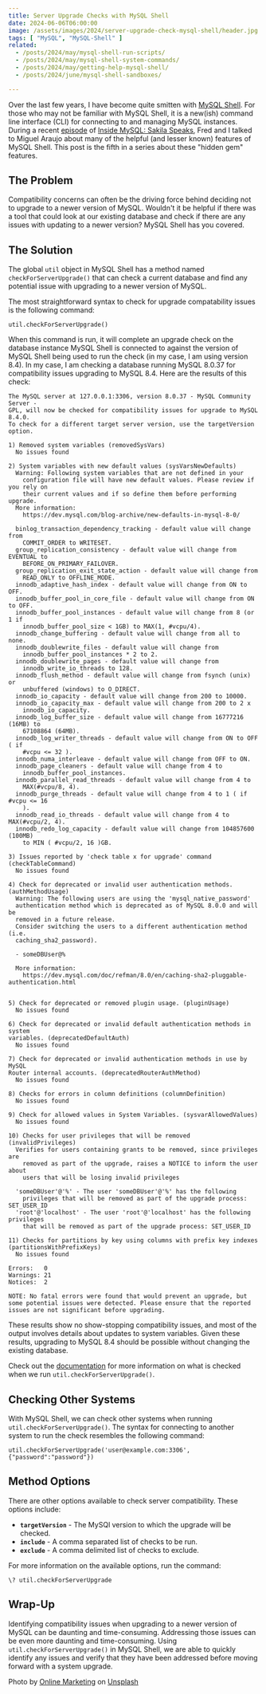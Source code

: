 ```yaml
---
title: Server Upgrade Checks with MySQL Shell
date: 2024-06-06T06:00:00
image: /assets/images/2024/server-upgrade-check-mysql-shell/header.jpg
tags: [ "MySQL", "MySQL-Shell" ]
related:
  - /posts/2024/may/mysql-shell-run-scripts/
  - /posts/2024/may/mysql-shell-system-commands/
  - /posts/2024/may/getting-help-mysql-shell/
  - /posts/2024/june/mysql-shell-sandboxes/

---
```


Over the last few years, I have become quite smitten with [MySQL Shell](https://dev.mysql.com/doc/mysql-shell/8.0/en/). For those who may not be familiar with MySQL Shell, it is a new(ish) command line interface (CLI) for connecting to and managing MySQL instances. During a recent [episode](https://insidemysql.libsyn.com/mysql-shell-does-all-the-things) of [Inside MySQL: Sakila Speaks](https://insidemysql.libsyn.com/), Fred and I talked to Miguel Araujo about many of the helpful (and lesser known) features of MySQL Shell. This post is the fifth in a series about these "hidden gem" features.

## The Problem

Compatibility concerns can often be the driving force behind deciding not to upgrade to a newer version of MySQL. Wouldn't it be helpful if there was a tool that could look at our existing database and check if there are any issues with updating to a newer version? MySQL Shell has you covered.

## The Solution

The global `util` object in MySQL Shell has a method named `checkForServerUpgrade()` that can check a current database and find any potential issue with upgrading to a newer version of MySQL.

The most straightforward syntax to check for upgrade compatability issues is the following command:

```shell
util.checkForServerUpgrade()
```

When this command is run, it will complete an upgrade check on the database instance MySQL Shell is connected to against the version of MySQL Shell being used to run the check (in my case, I am using version 8.4). In my case, I am checking a database running MySQL 8.0.37 for compatibility issues upgrading to MySQL 8.4. Here are the results of this check:

```text
The MySQL server at 127.0.0.1:3306, version 8.0.37 - MySQL Community Server -
GPL, will now be checked for compatibility issues for upgrade to MySQL 8.4.0.
To check for a different target server version, use the targetVersion option.

1) Removed system variables (removedSysVars)
  No issues found

2) System variables with new default values (sysVarsNewDefaults)
  Warning: Following system variables that are not defined in your
    configuration file will have new default values. Please review if you rely on
    their current values and if so define them before performing upgrade.
  More information:
    https://dev.mysql.com/blog-archive/new-defaults-in-mysql-8-0/

  binlog_transaction_dependency_tracking - default value will change from
    COMMIT_ORDER to WRITESET.
  group_replication_consistency - default value will change from EVENTUAL to
    BEFORE_ON_PRIMARY_FAILOVER.
  group_replication_exit_state_action - default value will change from
    READ_ONLY to OFFLINE_MODE.
  innodb_adaptive_hash_index - default value will change from ON to OFF.
  innodb_buffer_pool_in_core_file - default value will change from ON to OFF.
  innodb_buffer_pool_instances - default value will change from 8 (or 1 if
    innodb_buffer_pool_size < 1GB) to MAX(1, #vcpu/4).
  innodb_change_buffering - default value will change from all to none.
  innodb_doublewrite_files - default value will change from
    innodb_buffer_pool_instances * 2 to 2.
  innodb_doublewrite_pages - default value will change from
    innodb_write_io_threads to 128.
  innodb_flush_method - default value will change from fsynch (unix) or
    unbuffered (windows) to O_DIRECT.
  innodb_io_capacity - default value will change from 200 to 10000.
  innodb_io_capacity_max - default value will change from 200 to 2 x
    innodb_io_capacity.
  innodb_log_buffer_size - default value will change from 16777216 (16MB) to
    67108864 (64MB).
  innodb_log_writer_threads - default value will change from ON to OFF ( if
    #vcpu <= 32 ).
  innodb_numa_interleave - default value will change from OFF to ON.
  innodb_page_cleaners - default value will change from 4 to
    innodb_buffer_pool_instances.
  innodb_parallel_read_threads - default value will change from 4 to
    MAX(#vcpu/8, 4).
  innodb_purge_threads - default value will change from 4 to 1 ( if #vcpu <= 16
    ).
  innodb_read_io_threads - default value will change from 4 to MAX(#vcpu/2, 4).
  innodb_redo_log_capacity - default value will change from 104857600 (100MB)
    to MIN ( #vcpu/2, 16 )GB.

3) Issues reported by 'check table x for upgrade' command (checkTableCommand)
  No issues found

4) Check for deprecated or invalid user authentication methods.
(authMethodUsage)
  Warning: The following users are using the 'mysql_native_password'
  authentication method which is deprecated as of MySQL 8.0.0 and will be
  removed in a future release.
  Consider switching the users to a different authentication method (i.e.
  caching_sha2_password).

  - someDBUser@%

  More information:
    https://dev.mysql.com/doc/refman/8.0/en/caching-sha2-pluggable-authentication.html


5) Check for deprecated or removed plugin usage. (pluginUsage)
  No issues found

6) Check for deprecated or invalid default authentication methods in system
variables. (deprecatedDefaultAuth)
  No issues found

7) Check for deprecated or invalid authentication methods in use by MySQL
Router internal accounts. (deprecatedRouterAuthMethod)
  No issues found

8) Checks for errors in column definitions (columnDefinition)
  No issues found

9) Check for allowed values in System Variables. (sysvarAllowedValues)
  No issues found

10) Checks for user privileges that will be removed (invalidPrivileges)
  Verifies for users containing grants to be removed, since privileges are
    removed as part of the upgrade, raises a NOTICE to inform the user about
    users that will be losing invalid privileges

  'someDBUser'@'%' - The user 'someDBUser'@'%' has the following
    privileges that will be removed as part of the upgrade process: SET_USER_ID
  'root'@'localhost' - The user 'root'@'localhost' has the following privileges
    that will be removed as part of the upgrade process: SET_USER_ID

11) Checks for partitions by key using columns with prefix key indexes
(partitionsWithPrefixKeys)
  No issues found

Errors:   0
Warnings: 21
Notices:  2

NOTE: No fatal errors were found that would prevent an upgrade, but some potential issues were detected. Please ensure that the reported issues are not significant before upgrading.
```

These results show no show-stopping compatibility issues, and most of the output involves details about updates to system variables. Given these results, upgrading to MySQL 8.4 should be possible without changing the existing database.

Check out the [documentation](https://dev.mysql.com/doc/mysql-shell/8.4/en/mysql-shell-utilities-upgrade.html#mysql-utilities-upgrade-checks) for more information on what is checked when we run `util.checkForServerUpgrade()`.

## Checking Other Systems

With MySQL Shell, we can check other systems when running `util.checkForServerUpgrade()`. The syntax for connecting to another system to run the check resembles the following command:

```shell
util.checkForServerUpgrade('user@example.com:3306', {"password":"password"})
```

## Method Options

There are other options available to check server compatibility. These options include:

* **`targetVersion`** - The MySQl version to which the upgrade will be checked.
* **`include`** - A comma separated list of checks to be run.
* **`exclude`** - A comma delimited list of checks to exclude.

For more information on the available options, run the command:

```shell
\? util.checkForServerUpgrade
```

## Wrap-Up

Identifying compatibility issues when upgrading to a newer version of MySQL can be daunting and time-consuming. Addressing those issues can be even more daunting and time-consuming. Using `util.checkForServerUpgrade()` in MySQL Shell, we are able to quickly identify any issues and verify that they have been addressed before moving forward with a system upgrade.

Photo by <a href="https://unsplash.com/@impulsq?utm_content=creditCopyText&utm_medium=referral&utm_source=unsplash">Online Marketing</a> on <a href="https://unsplash.com/photos/doctor-holding-red-stethoscope-hIgeoQjS_iE?utm_content=creditCopyText&utm_medium=referral&utm_source=unsplash">Unsplash</a>
  